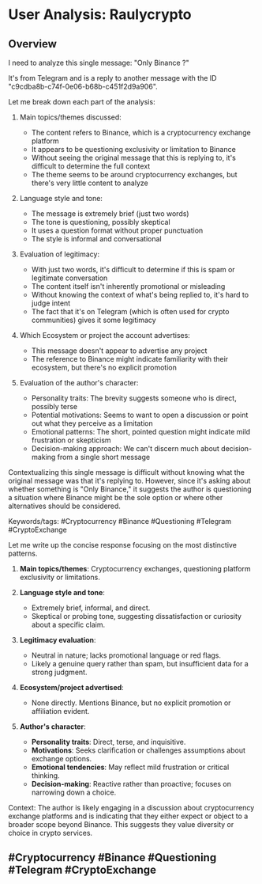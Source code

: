 # User Analysis: Raulycrypto

## Overview

<think>
I need to analyze this single message:
"Only Binance ?"

It's from Telegram and is a reply to another message with the ID "c9cdba8b-c74f-0e06-b68b-c451f2d9a906".

Let me break down each part of the analysis:

1. Main topics/themes discussed:
   - The content refers to Binance, which is a cryptocurrency exchange platform
   - It appears to be questioning exclusivity or limitation to Binance
   - Without seeing the original message that this is replying to, it's difficult to determine the full context
   - The theme seems to be around cryptocurrency exchanges, but there's very little content to analyze

2. Language style and tone:
   - The message is extremely brief (just two words)
   - The tone is questioning, possibly skeptical
   - It uses a question format without proper punctuation
   - The style is informal and conversational

3. Evaluation of legitimacy:
   - With just two words, it's difficult to determine if this is spam or legitimate conversation
   - The content itself isn't inherently promotional or misleading
   - Without knowing the context of what's being replied to, it's hard to judge intent
   - The fact that it's on Telegram (which is often used for crypto communities) gives it some legitimacy

4. Which Ecosystem or project the account advertises:
   - This message doesn't appear to advertise any project
   - The reference to Binance might indicate familiarity with their ecosystem, but there's no explicit promotion

5. Evaluation of the author's character:
   - Personality traits: The brevity suggests someone who is direct, possibly terse
   - Potential motivations: Seems to want to open a discussion or point out what they perceive as a limitation
   - Emotional patterns: The short, pointed question might indicate mild frustration or skepticism
   - Decision-making approach: We can't discern much about decision-making from a single short message

Contextualizing this single message is difficult without knowing what the original message was that it's replying to. However, since it's asking about whether something is "Only Binance," it suggests the author is questioning a situation where Binance might be the sole option or where other alternatives should be considered.

Keywords/tags:
#Cryptocurrency
#Binance
#Questioning
#Telegram
#CryptoExchange

Let me write up the concise response focusing on the most distinctive patterns.
</think>

1. **Main topics/themes**: Cryptocurrency exchanges, questioning platform exclusivity or limitations.

2. **Language style and tone**: 
   - Extremely brief, informal, and direct.
   - Skeptical or probing tone, suggesting dissatisfaction or curiosity about a specific claim.

3. **Legitimacy evaluation**: 
   - Neutral in nature; lacks promotional language or red flags.
   - Likely a genuine query rather than spam, but insufficient data for a strong judgment.

4. **Ecosystem/project advertised**: 
   - None directly. Mentions Binance, but no explicit promotion or affiliation evident.

5. **Author's character**:
   - **Personality traits**: Direct, terse, and inquisitive.
   - **Motivations**: Seeks clarification or challenges assumptions about exchange options.
   - **Emotional tendencies**: May reflect mild frustration or critical thinking.
   - **Decision-making**: Reactive rather than proactive; focuses on narrowing down a choice.

Context: The author is likely engaging in a discussion about cryptocurrency exchange platforms and is indicating that they either expect or object to a broader scope beyond Binance. This suggests they value diversity or choice in crypto services.

#Cryptocurrency #Binance #Questioning #Telegram #CryptoExchange
---

